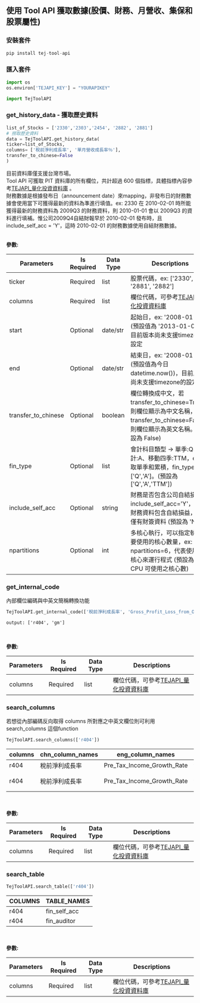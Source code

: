 ## 使用 Tool API 獲取數據(股價、財務、月營收、集保和股票屬性)
### 安裝套件
```python
pip install tej-tool-api
```

### 匯入套件
```python
import os
os.environ['TEJAPI_KEY'] = "YOURAPIKEY"

import TejToolAPI
```
### get_history_data - 獲取歷史資料<br>

```python
list_of_Stocks = ['2330','2303','2454', '2882', '2881']
# 撈取歷史資料
data = TejToolAPI.get_history_data(
ticker=list_of_Stocks,
columns= ['稅前淨利成長率', '單月營收成長率％'], 
transfer_to_chinese=False
)
```
目前資料庫僅支援台灣市場。<br>
Tool API 可獲取 PIT 資料庫的所有欄位，共計超過 600 個指標，具體指標內容參考[TEJAPI_量化投資資料庫](http://10.10.10.66/datatables.html?db=TWN&t=%E5%8F%B0%E7%81%A3%E8%B3%87%E6%96%99%E5%BA%AB#G%E9%87%8F%E5%8C%96%E6%8A%95%E8%B3%87) 。<br>
財務數據是根據發布日（announcement date）來mapping，非發布日的財務數據會使用當下可獲得最新的資料為準進行填值。ex: 2330 在 2010-02-01 時所能獲得最新的財務資料為 2009Q3 的財務資料，則 2010-01-01 會以 2009Q3 的資料進行填補。惟公司2009Q4自結財報早於 2010-02-01 發布時，且 include_self_acc = 'Y'，這時 2010-02-01 的財務數據使用自結財務數據。<br>
<br>

**參數:**


| Parameters | Is Required | Data Type | Descriptions |
|------------|-------------|-----------|--------------|
| ticker     | Required    | list      | 股票代碼，ex: ['2330', '2881', '2882'] |
| columns    | Required    | list      | 欄位代碼，可參考[TEJAPI_量化投資資料庫](http://10.10.10.66/datatables.html?db=TWN&t=%E5%8F%B0%E7%81%A3%E8%B3%87%E6%96%99%E5%BA%AB#G%E9%87%8F%E5%8C%96%E6%8A%95%E8%B3%87) |
| start      | Optional    | date/str  | 起始日，ex: '2008-01-01' (預設值為 '2013-01-01')，目前版本尚未支援timezone的設定 |
| end        | Optional    | date/str  | 結束日，ex: '2008-01-01' (預設值為今日 datetime.now())，目前版本尚未支援timezone的設定|
| transfer_to_chinese | Optional | boolean | 欄位轉換成中文，若 transfer_to_chinese=True，則欄位顯示為中文名稱，transfer_to_chinese=False，則欄位顯示為英文名稱。(預設為 False)|
| fin_type   | Optional    | list      | 會計科目類型 -> 單季:Q、累計:A、移動四季:TTM，ex: 撈取單季和累積，fin_type=['Q','A']。(預設為 ['Q','A','TTM']) |
| include_self_acc | Optional | string | 財務是否包含公司自結損益，include_self_acc='Y'，表示財務資料包含自結損益，否則僅有財簽資料 (預設為 'N') |
| npartitions | Optional    | int       | 多核心執行，可以指定執行所要使用的核心數量，ex: npartitions=6，代表使用6個核心來運行程式 (預設為當前 CPU 可使用之核心數) |


### get_internal_code  <br>
內部欄位編碼與中英文簡稱轉換功能

```python
TejToolAPI.get_internal_code(['稅前淨利成長率', 'Gross_Profit_Loss_from_Operations'])

```
```html
output: ['r404', 'gm']
```
<br>

**參數:**

| Parameters | Is Required | Data Type | Descriptions |
|------------|-------------|-----------|--------------|
| columns    | Required    | list      | 欄位代碼，可參考[TEJAPI_量化投資資料庫](http://10.10.10.66/datatables.html?db=TWN&t=%E5%8F%B0%E7%81%A3%E8%B3%87%E6%96%99%E5%BA%AB#G%E9%87%8F%E5%8C%96%E6%8A%95%E8%B3%87) |


### search_columns <br>
若想從內部編碼反向取得 columns 所對應之中英文欄位則可利用 search_columns 這個function <br>

```python
TejToolAPI.search_columns(['r404'])
```


| columns | chn_column_names | eng_column_names | table_names | TABLE_NAMES | API_TABLE | CHN_NAMES |
|---------|-----------------|------------------|-------------|--------------|-----------|-----------|
| r404    | 稅前淨利成長率    | Pre_Tax_Income_Growth_Rate | fin_self_acc | fin_self_acc | TWN/AFESTM1 | 財務-自結數 |
| r404    | 稅前淨利成長率    | Pre_Tax_Income_Growth_Rate | fin_board_select | fin_board_select | TWN/AFESTMD | 財務-董事決議數 |

<br>

**參數:**



| Parameters | Is Required | Data Type | Descriptions |
|------------|-------------|-----------|--------------|
| columns    | Required    | list      | 欄位代碼，可參考[TEJAPI_量化投資資料庫](http://10.10.10.66/datatables.html?db=TWN&t=%E5%8F%B0%E7%81%A3%E8%B3%87%E6%96%99%E5%BA%AB#G%E9%87%8F%E5%8C%96%E6%8A%95%E8%B3%87) |

### search_table <br>
```python
TejToolAPI.search_table(['r404'])
```

| COLUMNS | TABLE_NAMES | 
|---------|-----------------|
| r404    | fin_self_acc    |
| r404    | fin_auditor    |

<br>

**參數:**

| Parameters | Is Required | Data Type | Descriptions |
|------------|-------------|-----------|--------------|
| columns    | Required    | list      | 欄位代碼，可參考[TEJAPI_量化投資資料庫](http://10.10.10.66/datatables.html?db=TWN&t=%E5%8F%B0%E7%81%A3%E8%B3%87%E6%96%99%E5%BA%AB#G%E9%87%8F%E5%8C%96%E6%8A%95%E8%B3%87) |


